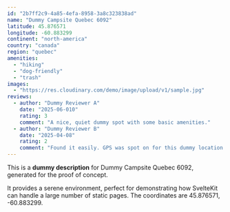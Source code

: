 ```yaml
---
id: "2b7ff2c9-4a85-4efa-8958-3a8c323838ad"
name: "Dummy Campsite Quebec 6092"
latitude: 45.876571
longitude: -60.883299
continent: "north-america"
country: "canada"
region: "quebec"
amenities:
  - "hiking"
  - "dog-friendly"
  - "trash"
images:
  - "https://res.cloudinary.com/demo/image/upload/v1/sample.jpg"
reviews:
  - author: "Dummy Reviewer A"
    date: "2025-06-010"
    rating: 3
    comment: "A nice, quiet dummy spot with some basic amenities."
  - author: "Dummy Reviewer B"
    date: "2025-04-08"
    rating: 2
    comment: "Found it easily. GPS was spot on for this dummy location."
---
```


This is a **dummy description** for Dummy Campsite Quebec 6092, generated for the proof of concept.

It provides a serene environment, perfect for demonstrating how SvelteKit can handle a large number of static pages. The coordinates are 45.876571, -60.883299.
